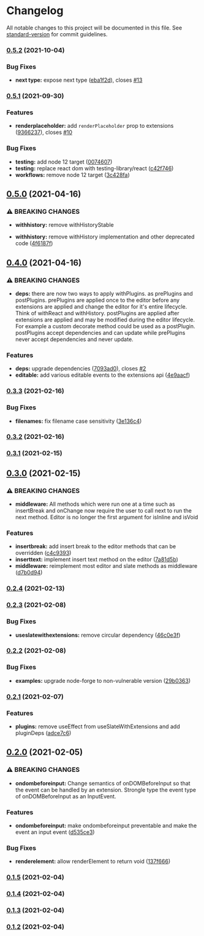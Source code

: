 # Changelog

All notable changes to this project will be documented in this file. See [standard-version](https://github.com/conventional-changelog/standard-version) for commit guidelines.

### [0.5.2](https://github.com/lukesmurray/use-slate-with-extensions/compare/v0.5.1...v0.5.2) (2021-10-04)


### Bug Fixes

* **next type:** expose next type ([eba1f2d](https://github.com/lukesmurray/use-slate-with-extensions/commit/eba1f2d1577bfbfadf27a3c562d779e7c778d6ef)), closes [#13](https://github.com/lukesmurray/use-slate-with-extensions/issues/13)

### [0.5.1](https://github.com/lukesmurray/use-slate-with-extensions/compare/v0.5.0...v0.5.1) (2021-09-30)


### Features

* **renderplaceholder:** add `renderPlaceholder` prop to extensions ([9366237](https://github.com/lukesmurray/use-slate-with-extensions/commit/93662378626f89889f6c92f46130ed9668e51ddb)), closes [#10](https://github.com/lukesmurray/use-slate-with-extensions/issues/10)


### Bug Fixes

* **testing:** add node 12 target ([0074607](https://github.com/lukesmurray/use-slate-with-extensions/commit/0074607175ebff534566b49a5fff0969771ac199))
* **testing:** replace react dom with testing-library/react ([c42f746](https://github.com/lukesmurray/use-slate-with-extensions/commit/c42f746e5d86f1bf8c291585985cd5bd0970631a))
* **workflows:** remove node 12 target ([3c428fa](https://github.com/lukesmurray/use-slate-with-extensions/commit/3c428fa67256070d7bc9b143d619ca9b7d60030b))

## [0.5.0](https://github.com/lukesmurray/use-slate-with-extensions/compare/v0.4.0...v0.5.0) (2021-04-16)


### ⚠ BREAKING CHANGES

* **withhistory:** remove withHistoryStable

* **withhistory:** remove withHistory implementation and other deprecated code ([4f6187f](https://github.com/lukesmurray/use-slate-with-extensions/commit/4f6187f00bbfc33b09c58302883a34dc6655cfe6))

## [0.4.0](https://github.com/lukesmurray/use-slate-with-extensions/compare/v0.3.3...v0.4.0) (2021-04-16)


### ⚠ BREAKING CHANGES

* **deps:** there are now two ways to apply withPlugins. as prePlugins and postPlugins.
prePlugins are applied once to the editor before any extensions are applied and change the editor
for it's entire lifecycle. Think of withReact and withHistory. postPlugins are applied after
extensions are applied and may be modified during the editor lifecycle. For example a custom
decorate method could be used as a postPlugin. postPlugins accept dependencies and can update while
prePlugins never accept dependencies and never update.

### Features

* **deps:** upgrade dependencies ([7093ad0](https://github.com/lukesmurray/use-slate-with-extensions/commit/7093ad00224c9dbfd817fef980126f48fd58730d)), closes [#2](https://github.com/lukesmurray/use-slate-with-extensions/issues/2)
* **editable:** add various editable events to the extensions api ([4e9aacf](https://github.com/lukesmurray/use-slate-with-extensions/commit/4e9aacfa3362ef5d2f39f7cf2537d005fe6f363f))

### [0.3.3](https://github.com/lukesmurray/use-slate-with-extensions/compare/v0.3.2...v0.3.3) (2021-02-16)


### Bug Fixes

* **filenames:** fix filename case sensitivity ([3e136c4](https://github.com/lukesmurray/use-slate-with-extensions/commit/3e136c4e229c0e776bc462cddf5172db375c6215))

### [0.3.2](https://github.com/lukesmurray/use-slate-with-extensions/compare/v0.3.1...v0.3.2) (2021-02-16)

### [0.3.1](https://github.com/lukesmurray/use-slate-with-extensions/compare/v0.3.0...v0.3.1) (2021-02-15)

## [0.3.0](https://github.com/lukesmurray/use-slate-with-extensions/compare/v0.2.4...v0.3.0) (2021-02-15)


### ⚠ BREAKING CHANGES

* **middleware:** All methods which were run one at a time such as insertBreak and onChange now
require the user to call next to run the next method. Editor is no longer the first argument for
isInline and isVoid

### Features

* **insertbreak:** add insert break to the editor methods that can be overridden ([c4c9393](https://github.com/lukesmurray/use-slate-with-extensions/commit/c4c939321845ed5199181aa8c735e6e1b80157f4))
* **inserttext:** implement insert text method on the editor ([7a81d5b](https://github.com/lukesmurray/use-slate-with-extensions/commit/7a81d5b744b5bc4f43771954228e6b24c796be6b))
* **middleware:** reimplement most editor and slate methods as middleware ([d7b0d94](https://github.com/lukesmurray/use-slate-with-extensions/commit/d7b0d946fc27a6c0e8c23a7121a2430d179f3809))

### [0.2.4](https://github.com/lukesmurray/use-slate-with-extensions/compare/v0.2.3...v0.2.4) (2021-02-13)

### [0.2.3](https://github.com/lukesmurray/use-slate-with-extensions/compare/v0.2.2...v0.2.3) (2021-02-08)


### Bug Fixes

* **useslatewithextensions:** remove circular dependency ([46c0e3f](https://github.com/lukesmurray/use-slate-with-extensions/commit/46c0e3ff526fed4bf7081ee48c36be0a8ebb7a2b))

### [0.2.2](https://github.com/lukesmurray/use-slate-with-extensions/compare/v0.2.1...v0.2.2) (2021-02-08)


### Bug Fixes

* **examples:** upgrade node-forge to non-vulnerable version ([29b0363](https://github.com/lukesmurray/use-slate-with-extensions/commit/29b0363b3e6580bf29a318056ecf854a97a1b05d))

### [0.2.1](https://github.com/lukesmurray/use-slate-with-extensions/compare/v0.2.0...v0.2.1) (2021-02-07)


### Features

* **plugins:** remove useEffect from useSlateWithExtensions and add pluginDeps ([adce7c6](https://github.com/lukesmurray/use-slate-with-extensions/commit/adce7c6dd518d5fc6cd7ffb2500d51ac270deaea))

## [0.2.0](https://github.com/lukesmurray/use-slate-with-extensions/compare/v0.1.5...v0.2.0) (2021-02-05)


### ⚠ BREAKING CHANGES

* **ondombeforeinput:** Change semantics of onDOMBeforeInput so that the event can be handled by an
extension. Strongle type the event type of onDOMBeforeInput as an InputEvent.

### Features

* **ondombeforeinput:** make ondombeforeinput preventable and make the event an input event ([d535ce3](https://github.com/lukesmurray/use-slate-with-extensions/commit/d535ce3d532378923040fe0de8384be099ad139a))


### Bug Fixes

* **renderelement:** allow renderElement to return void ([137f666](https://github.com/lukesmurray/use-slate-with-extensions/commit/137f666d43f4dcba4a0b4cd92807d39656451e33))

### [0.1.5](https://github.com/lukesmurray/use-slate-with-extensions/compare/v0.1.4...v0.1.5) (2021-02-04)

### [0.1.4](https://github.com/lukesmurray/use-slate-with-extensions/compare/v0.1.3...v0.1.4) (2021-02-04)

### [0.1.3](https://github.com/lukesmurray/use-slate-with-extensions/compare/v0.1.2...v0.1.3) (2021-02-04)

### [0.1.2](https://github.com/lukesmurray/use-slate-with-extensions/compare/v0.1.1...v0.1.2) (2021-02-04)
